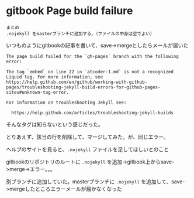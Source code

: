 # gitbook Page build failure

```text
まとめ
.nojekyll をmasterブランチに追加する。（ファイルの中身は空でよい）
```

 いつものようにgitbookの記事を書いて、save-&gt;mergeとしたらメールが届いた

```text
The page build failed for the `gh-pages` branch with the following error:

The tag `embed` on line 22 in `atcoder-1.md` is not a recognized Liquid tag. For more information, see https://help.github.com/en/github/working-with-github-pages/troubleshooting-jekyll-build-errors-for-github-pages-sites#unknown-tag-error.

For information on troubleshooting Jekyll see:

  https://help.github.com/articles/troubleshooting-jekyll-builds
```

 そんなタグは知らないという感じだった。

 とりあえず、該当の行を削除して、マージしてみた。が、同じエラー。

 ヘルプのサイトを見ると、`.nojekyll` ファイルを足してほしいとのこと

 gitbookのリポジトリのルートに `.nojekyll` を追加-&gt;gitbook上からsave-&gt;merge-&gt;エラー。。。

 別ブランチに追加していた。masterブランチに `.nojekyll` を追加して、save-&gt;mergeしたところエラーメールが届かなくなった

